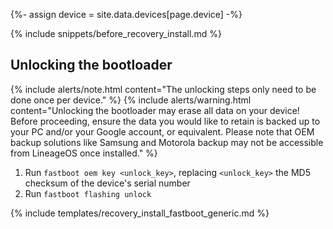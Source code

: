 {%- assign device = site.data.devices[page.device] -%}

{% include snippets/before_recovery_install.md %}

## Unlocking the bootloader

{% include alerts/note.html content="The unlocking steps only need to be done once per device." %}
{% include alerts/warning.html content="Unlocking the bootloader may erase all data on your device!
Before proceeding, ensure the data you would like to retain is backed up to your PC and/or your Google account, or equivalent. Please note that OEM backup solutions like Samsung and Motorola backup may not be accessible from LineageOS once installed." %}

1. Run `fastboot oem key <unlock_key>`, replacing `<unlock_key>` the MD5 checksum of the device's serial number
2. Run `fastboot flashing unlock`

{% include templates/recovery_install_fastboot_generic.md %}

